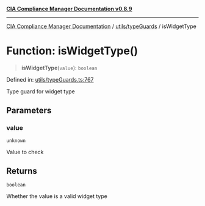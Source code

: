 [**CIA Compliance Manager Documentation v0.8.9**](../../../README.md)

***

[CIA Compliance Manager Documentation](../../../modules.md) / [utils/typeGuards](../README.md) / isWidgetType

# Function: isWidgetType()

> **isWidgetType**(`value`): `boolean`

Defined in: [utils/typeGuards.ts:767](https://github.com/Hack23/cia-compliance-manager/blob/e1ae27dd41c4ccea8a13cdec993022242a97dce3/src/utils/typeGuards.ts#L767)

Type guard for widget type

## Parameters

### value

`unknown`

Value to check

## Returns

`boolean`

Whether the value is a valid widget type
